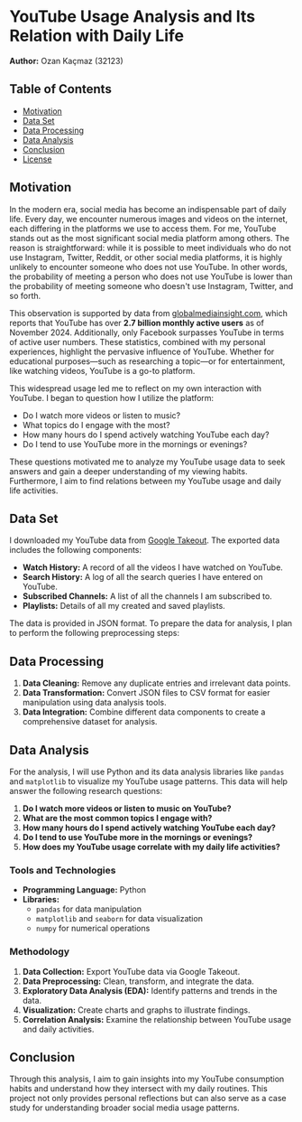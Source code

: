 # YouTube Usage Analysis and Its Relation with Daily Life

**Author:** Ozan Kaçmaz (32123)

## Table of Contents

- [Motivation](#motivation)
- [Data Set](#data-set)
- [Data Processing](#data-processing)
- [Data Analysis](#data-analysis)
- [Conclusion](#conclusion)
- [License](#license)

## Motivation

In the modern era, social media has become an indispensable part of daily life. Every day, we encounter numerous images and videos on the internet, each differing in the platforms we use to access them. For me, YouTube stands out as the most significant social media platform among others. The reason is straightforward: while it is possible to meet individuals who do not use Instagram, Twitter, Reddit, or other social media platforms, it is highly unlikely to encounter someone who does not use YouTube. In other words, the probability of meeting a person who does not use YouTube is lower than the probability of meeting someone who doesn't use Instagram, Twitter, and so forth.

This observation is supported by data from [globalmediainsight.com](https://www.globalmediainsight.com), which reports that YouTube has over **2.7 billion monthly active users** as of November 2024. Additionally, only Facebook surpasses YouTube in terms of active user numbers. These statistics, combined with my personal experiences, highlight the pervasive influence of YouTube. Whether for educational purposes—such as researching a topic—or for entertainment, like watching videos, YouTube is a go-to platform.

This widespread usage led me to reflect on my own interaction with YouTube. I began to question how I utilize the platform:

- Do I watch more videos or listen to music?
- What topics do I engage with the most?
- How many hours do I spend actively watching YouTube each day?
- Do I tend to use YouTube more in the mornings or evenings?

These questions motivated me to analyze my YouTube usage data to seek answers and gain a deeper understanding of my viewing habits. Furthermore, I aim to find relations between my YouTube usage and daily life activities.

## Data Set

I downloaded my YouTube data from [Google Takeout](https://takeout.google.com/). The exported data includes the following components:

- **Watch History:** A record of all the videos I have watched on YouTube.
- **Search History:** A log of all the search queries I have entered on YouTube.
- **Subscribed Channels:** A list of all the channels I am subscribed to.
- **Playlists:** Details of all my created and saved playlists.

The data is provided in JSON format. To prepare the data for analysis, I plan to perform the following preprocessing steps:

## Data Processing

1. **Data Cleaning:** Remove any duplicate entries and irrelevant data points.
2. **Data Transformation:** Convert JSON files to CSV format for easier manipulation using data analysis tools.
3. **Data Integration:** Combine different data components to create a comprehensive dataset for analysis.

## Data Analysis

For the analysis, I will use Python and its data analysis libraries like `pandas` and `matplotlib` to visualize my YouTube usage patterns. This data will help answer the following research questions:

1. **Do I watch more videos or listen to music on YouTube?**
2. **What are the most common topics I engage with?**
3. **How many hours do I spend actively watching YouTube each day?**
4. **Do I tend to use YouTube more in the mornings or evenings?**
5. **How does my YouTube usage correlate with my daily life activities?**

### Tools and Technologies

- **Programming Language:** Python
- **Libraries:**
  - `pandas` for data manipulation
  - `matplotlib` and `seaborn` for data visualization
  - `numpy` for numerical operations

### Methodology

1. **Data Collection:** Export YouTube data via Google Takeout.
2. **Data Preprocessing:** Clean, transform, and integrate the data.
3. **Exploratory Data Analysis (EDA):** Identify patterns and trends in the data.
4. **Visualization:** Create charts and graphs to illustrate findings.
5. **Correlation Analysis:** Examine the relationship between YouTube usage and daily activities.

## Conclusion

Through this analysis, I aim to gain insights into my YouTube consumption habits and understand how they intersect with my daily routines. This project not only provides personal reflections but can also serve as a case study for understanding broader social media usage patterns.

